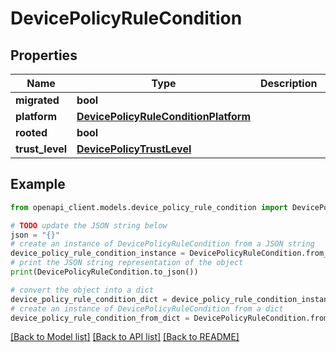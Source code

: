 # DevicePolicyRuleCondition


## Properties

Name | Type | Description | Notes
------------ | ------------- | ------------- | -------------
**migrated** | **bool** |  | [optional] 
**platform** | [**DevicePolicyRuleConditionPlatform**](DevicePolicyRuleConditionPlatform.md) |  | [optional] 
**rooted** | **bool** |  | [optional] 
**trust_level** | [**DevicePolicyTrustLevel**](DevicePolicyTrustLevel.md) |  | [optional] 

## Example

```python
from openapi_client.models.device_policy_rule_condition import DevicePolicyRuleCondition

# TODO update the JSON string below
json = "{}"
# create an instance of DevicePolicyRuleCondition from a JSON string
device_policy_rule_condition_instance = DevicePolicyRuleCondition.from_json(json)
# print the JSON string representation of the object
print(DevicePolicyRuleCondition.to_json())

# convert the object into a dict
device_policy_rule_condition_dict = device_policy_rule_condition_instance.to_dict()
# create an instance of DevicePolicyRuleCondition from a dict
device_policy_rule_condition_from_dict = DevicePolicyRuleCondition.from_dict(device_policy_rule_condition_dict)
```
[[Back to Model list]](../README.md#documentation-for-models) [[Back to API list]](../README.md#documentation-for-api-endpoints) [[Back to README]](../README.md)


